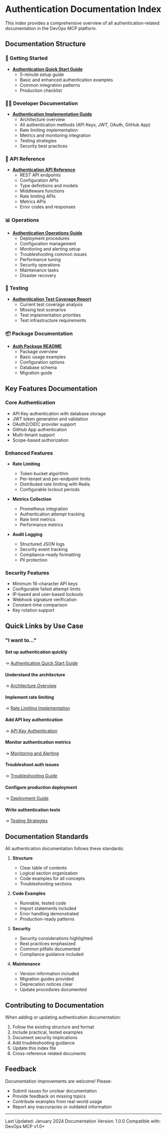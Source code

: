 # Authentication Documentation Index

This index provides a comprehensive overview of all authentication-related documentation in the DevOps MCP platform.

## Documentation Structure

### 🚀 Getting Started
- **[Authentication Quick Start Guide](getting-started/authentication-quick-start.md)**
  - 5-minute setup guide
  - Basic and enhanced authentication examples
  - Common integration patterns
  - Production checklist

### 👩‍💻 Developer Documentation
- **[Authentication Implementation Guide](developer/authentication-implementation-guide.md)**
  - Architecture overview
  - All authentication methods (API Keys, JWT, OAuth, GitHub App)
  - Rate limiting implementation
  - Metrics and monitoring integration
  - Testing strategies
  - Security best practices

### 🔧 API Reference
- **[Authentication API Reference](api-reference/authentication-api-reference.md)**
  - REST API endpoints
  - Configuration APIs
  - Type definitions and models
  - Middleware functions
  - Rate limiting APIs
  - Metrics APIs
  - Error codes and responses

### 📊 Operations
- **[Authentication Operations Guide](operations/authentication-operations-guide.md)**
  - Deployment procedures
  - Configuration management
  - Monitoring and alerting setup
  - Troubleshooting common issues
  - Performance tuning
  - Security operations
  - Maintenance tasks
  - Disaster recovery

### 🧪 Testing
- **[Authentication Test Coverage Report](testing/auth-test-coverage-report.md)**
  - Current test coverage analysis
  - Missing test scenarios
  - Test implementation priorities
  - Test infrastructure requirements

### 📦 Package Documentation
- **[Auth Package README](../pkg/auth/README.md)**
  - Package overview
  - Basic usage examples
  - Configuration options
  - Database schema
  - Migration guide

## Key Features Documentation

### Core Authentication
- API Key authentication with database storage
- JWT token generation and validation
- OAuth2/OIDC provider support
- GitHub App authentication
- Multi-tenant support
- Scope-based authorization

### Enhanced Features
- **Rate Limiting**
  - Token bucket algorithm
  - Per-tenant and per-endpoint limits
  - Distributed rate limiting with Redis
  - Configurable lockout periods

- **Metrics Collection**
  - Prometheus integration
  - Authentication attempt tracking
  - Rate limit metrics
  - Performance metrics

- **Audit Logging**
  - Structured JSON logs
  - Security event tracking
  - Compliance-ready formatting
  - PII protection

### Security Features
- Minimum 16-character API keys
- Configurable failed attempt limits
- IP-based and user-based lockouts
- Webhook signature verification
- Constant-time comparison
- Key rotation support

## Quick Links by Use Case

### "I want to..."

#### Set up authentication quickly
→ [Authentication Quick Start Guide](getting-started/authentication-quick-start.md)

#### Understand the architecture
→ [Architecture Overview](developer/authentication-implementation-guide.md#architecture-overview)

#### Implement rate limiting
→ [Rate Limiting Implementation](developer/authentication-implementation-guide.md#rate-limiting)

#### Add API key authentication
→ [API Key Authentication](developer/authentication-implementation-guide.md#1-api-key-authentication)

#### Monitor authentication metrics
→ [Monitoring and Alerting](operations/authentication-operations-guide.md#monitoring-and-alerting)

#### Troubleshoot auth issues
→ [Troubleshooting Guide](operations/authentication-operations-guide.md#troubleshooting)

#### Configure production deployment
→ [Deployment Guide](operations/authentication-operations-guide.md#deployment)

#### Write authentication tests
→ [Testing Strategies](developer/authentication-implementation-guide.md#testing-strategies)

## Documentation Standards

All authentication documentation follows these standards:

1. **Structure**
   - Clear table of contents
   - Logical section organization
   - Code examples for all concepts
   - Troubleshooting sections

2. **Code Examples**
   - Runnable, tested code
   - Import statements included
   - Error handling demonstrated
   - Production-ready patterns

3. **Security**
   - Security considerations highlighted
   - Best practices emphasized
   - Common pitfalls documented
   - Compliance guidance included

4. **Maintenance**
   - Version information included
   - Migration guides provided
   - Deprecation notices clear
   - Update procedures documented

## Contributing to Documentation

When adding or updating authentication documentation:

1. Follow the existing structure and format
2. Include practical, tested examples
3. Document security implications
4. Add troubleshooting guidance
5. Update this index file
6. Cross-reference related documents

## Feedback

Documentation improvements are welcome! Please:
- Submit issues for unclear documentation
- Provide feedback on missing topics
- Contribute examples from real-world usage
- Report any inaccuracies or outdated information

---

Last Updated: January 2024
Documentation Version: 1.0.0
Compatible with: DevOps MCP v1.0+